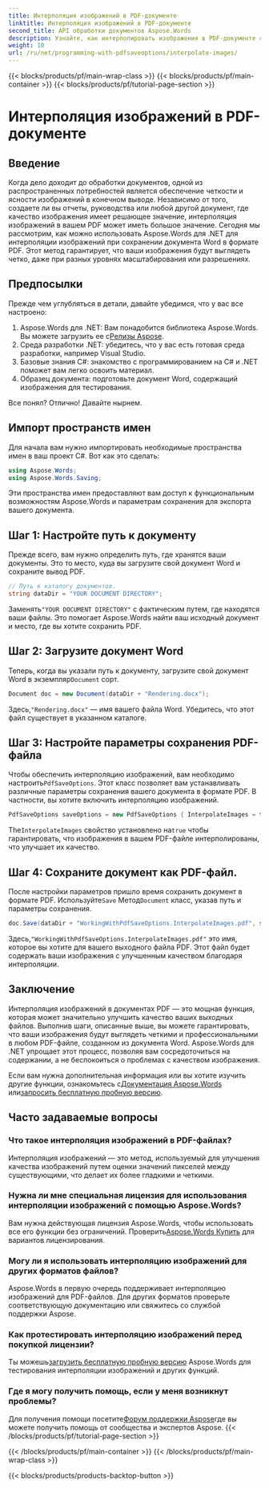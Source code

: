 ```yaml
---
title: Интерполяция изображений в PDF-документе
linktitle: Интерполяция изображений в PDF-документе
second_title: API обработки документов Aspose.Words
description: Узнайте, как интерполировать изображения в PDF-документе с помощью Aspose.Words для .NET с помощью нашего пошагового руководства. Улучшите качество изображений в PDF-файле легко.
weight: 10
url: /ru/net/programming-with-pdfsaveoptions/interpolate-images/
---
```


{{< blocks/products/pf/main-wrap-class >}}
{{< blocks/products/pf/main-container >}}
{{< blocks/products/pf/tutorial-page-section >}}

# Интерполяция изображений в PDF-документе

## Введение

Когда дело доходит до обработки документов, одной из распространенных потребностей является обеспечение четкости и ясности изображений в конечном выводе. Независимо от того, создаете ли вы отчеты, руководства или любой другой документ, где качество изображения имеет решающее значение, интерполяция изображений в вашем PDF может иметь большое значение. Сегодня мы рассмотрим, как можно использовать Aspose.Words для .NET для интерполяции изображений при сохранении документа Word в формате PDF. Этот метод гарантирует, что ваши изображения будут выглядеть четко, даже при разных уровнях масштабирования или разрешениях.

## Предпосылки

Прежде чем углубляться в детали, давайте убедимся, что у вас все настроено:

1.  Aspose.Words для .NET: Вам понадобится библиотека Aspose.Words. Вы можете загрузить ее с[Релизы Aspose](https://releases.aspose.com/words/net/).
2. Среда разработки .NET: убедитесь, что у вас есть готовая среда разработки, например Visual Studio.
3. Базовые знания C#: знакомство с программированием на C# и .NET поможет вам легко освоить материал.
4. Образец документа: подготовьте документ Word, содержащий изображения для тестирования.

Все понял? Отлично! Давайте нырнем.

## Импорт пространств имен

Для начала вам нужно импортировать необходимые пространства имен в ваш проект C#. Вот как это сделать:

```csharp
using Aspose.Words;
using Aspose.Words.Saving;
```

Эти пространства имен предоставляют вам доступ к функциональным возможностям Aspose.Words и параметрам сохранения для экспорта вашего документа.

## Шаг 1: Настройте путь к документу

Прежде всего, вам нужно определить путь, где хранятся ваши документы. Это то место, куда вы загрузите свой документ Word и сохраните вывод PDF.

```csharp
// Путь к каталогу документов.
string dataDir = "YOUR DOCUMENT DIRECTORY";
```

 Заменять`"YOUR DOCUMENT DIRECTORY"` с фактическим путем, где находятся ваши файлы. Это помогает Aspose.Words найти ваш исходный документ и место, где вы хотите сохранить PDF.

## Шаг 2: Загрузите документ Word

 Теперь, когда вы указали путь к документу, загрузите свой документ Word в экземпляр`Document` сорт.

```csharp
Document doc = new Document(dataDir + "Rendering.docx");
```

 Здесь,`"Rendering.docx"` — имя вашего файла Word. Убедитесь, что этот файл существует в указанном каталоге.

## Шаг 3: Настройте параметры сохранения PDF-файла

Чтобы обеспечить интерполяцию изображений, вам необходимо настроить`PdfSaveOptions`. Этот класс позволяет вам устанавливать различные параметры сохранения вашего документа в формате PDF. В частности, вы хотите включить интерполяцию изображений.

```csharp
PdfSaveOptions saveOptions = new PdfSaveOptions { InterpolateImages = true };
```

 The`InterpolateImages` свойство установлено на`true` чтобы гарантировать, что изображения в вашем PDF-файле интерполированы, что улучшает их качество.

## Шаг 4: Сохраните документ как PDF-файл.

 После настройки параметров пришло время сохранить документ в формате PDF. Используйте`Save` Метод`Document` класс, указав путь и параметры сохранения.

```csharp
doc.Save(dataDir + "WorkingWithPdfSaveOptions.InterpolateImages.pdf", saveOptions);
```

 Здесь,`"WorkingWithPdfSaveOptions.InterpolateImages.pdf"` это имя, которое вы хотите для вашего выходного файла PDF. Этот файл будет содержать ваши изображения с улучшенным качеством благодаря интерполяции.

## Заключение

Интерполяция изображений в документах PDF — это мощная функция, которая может значительно улучшить качество ваших выходных файлов. Выполнив шаги, описанные выше, вы можете гарантировать, что ваши изображения будут выглядеть четкими и профессиональными в любом PDF-файле, созданном из документа Word. Aspose.Words для .NET упрощает этот процесс, позволяя вам сосредоточиться на содержании, а не беспокоиться о проблемах с качеством изображения.

Если вам нужна дополнительная информация или вы хотите изучить другие функции, ознакомьтесь с[Документация Aspose.Words](https://reference.aspose.com/words/net/) или[запросить бесплатную пробную версию](https://releases.aspose.com/).

## Часто задаваемые вопросы

### Что такое интерполяция изображений в PDF-файлах?

Интерполяция изображений — это метод, используемый для улучшения качества изображений путем оценки значений пикселей между существующими, что делает их более гладкими и четкими.

### Нужна ли мне специальная лицензия для использования интерполяции изображений с помощью Aspose.Words?

 Вам нужна действующая лицензия Aspose.Words, чтобы использовать все его функции без ограничений. Проверить[Aspose.Words Купить](https://purchase.aspose.com/buy) для вариантов лицензирования.

### Могу ли я использовать интерполяцию изображений для других форматов файлов?

Aspose.Words в первую очередь поддерживает интерполяцию изображений для PDF-файлов. Для других форматов проверьте соответствующую документацию или свяжитесь со службой поддержки Aspose.

### Как протестировать интерполяцию изображений перед покупкой лицензии?

 Ты можешь[загрузить бесплатную пробную версию](https://releases.aspose.com/) Aspose.Words для тестирования интерполяции изображений и других функций.

### Где я могу получить помощь, если у меня возникнут проблемы?

 Для получения помощи посетите[Форум поддержки Aspose](https://forum.aspose.com/c/words/8)где вы можете получить помощь от сообщества и экспертов Aspose.
{{< /blocks/products/pf/tutorial-page-section >}}

{{< /blocks/products/pf/main-container >}}
{{< /blocks/products/pf/main-wrap-class >}}

{{< blocks/products/products-backtop-button >}}

